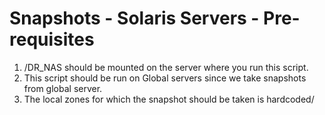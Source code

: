 # Snapshots - Solaris Servers - Pre-requisites
1) /DR_NAS should be mounted on the server where you run this script.
2) This script should be run on Global servers since we take snapshots from global server.
3) The local zones for which the snapshot should be taken is hardcoded/

